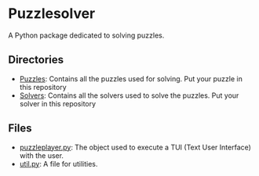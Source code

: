 # Puzzlesolver
A Python package dedicated to solving puzzles.
## Directories
* [Puzzles](puzzles): Contains all the puzzles used for solving. Put your puzzle in this repository
* [Solvers](solvers): Contains all the solvers used to solve the puzzles. Put your solver in this repository
## Files
* [puzzleplayer.py](puzzleplayer.py): The object used to execute a TUI (Text User Interface) with the user.
* [util.py](util.py): A file for utilities.
